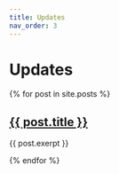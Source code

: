 ```yaml
---
title: Updates
nav_order: 3
---
```


# Updates

{% for post in site.posts %}

<h2>
    <a href="{{ post.url }}">{{ post.title }}</a>
</h2>

{{ post.exerpt }}

{% endfor %}
